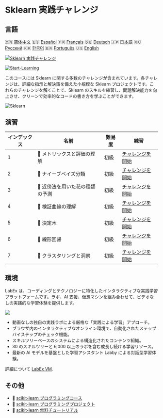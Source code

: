 # Sklearn 実践チャレンジ

## 言語

🇨🇳 [简体中文](README_zh.md) 🇪🇸 [Español](README_es.md) 🇫🇷 [Français](README_fr.md) 🇩🇪 [Deutsch](README_de.md) 🇯🇵 [日本語](README_ja.md) 🇷🇺 [Русский](README_ru.md) 🇰🇷 [한국어](README_ko.md) 🇧🇷 [Português](README_pt.md) 🇺🇸 [English](README.md) 

[![Sklearn 実践チャレンジ](https://cover-creator.labex.io/sklearn-practice-challenges.png?lang=ja)](https://labex.io/ja/courses/sklearn-practice-challenges)

[![Start-Learning](https://img.shields.io/badge/Start-Learning-whitesmoke?style=for-the-badge)](https://labex.io/ja/courses/sklearn-practice-challenges)

このコースには Sklearn に関する多数のチャレンジが含まれています。各チャレンジは、詳細な指示と解決策を備えた小規模な Sklearn プロジェクトです。これらのチャレンジを解くことで、Sklearn のスキルを練習し、問題解決能力を向上させ、クリーンで効率的なコードの書き方を学ぶことができます。

![Sklearn](https://img.shields.io/badge/Sklearn-whitesmoke?style=for-the-badge&logo=sklearn)


## 演習

|   インデックス | 名前                             | 難易度   | 練習                                                                                                                                  |
|----------------|----------------------------------|----------|---------------------------------------------------------------------------------------------------------------------------------------|
|              1 | 🎯  メトリックスと評価の理解     | 初級     | <a target='_blank' href='https://labex.io/ja/labs/python-understanding-metrics-and-scoring-185172'>チャレンジを開始</a>               |
|              2 | 🎯  ナイーブベイズ分類           | 初級     | <a target='_blank' href='https://labex.io/ja/labs/python-naive-bayes-classification-250427'>チャレンジを開始</a>                      |
|              3 | 🎯  近傍法を用いた花の種類の予測 | 初級     | <a target='_blank' href='https://labex.io/ja/labs/sklearn-predicting-flower-types-with-nearest-neighbors-256147'>チャレンジを開始</a> |
|              4 | 🎯  検証曲線の理解               | 初級     | <a target='_blank' href='https://labex.io/ja/labs/python-understanding-validation-curves-106940'>チャレンジを開始</a>                 |
|              5 | 🎯  決定木                       | 初級     | <a target='_blank' href='https://labex.io/ja/labs/python-decision-trees-92597'>チャレンジを開始</a>                                   |
|              6 | 🎯  線形回帰                     | 初級     | <a target='_blank' href='https://labex.io/ja/labs/python-linear-regression-185171'>チャレンジを開始</a>                               |
|              7 | 🎯  クラスタリングと洞察         | 初級     | <a target='_blank' href='https://labex.io/ja/labs/python-clustering-and-insights-198286'>チャレンジを開始</a>                         |

## 環境

LabEx は、コーディングとテクノロジーに特化したインタラクティブな実践学習プラットフォームです。ラボ、AI 支援、仮想マシンを組み合わせて、ビデオなしの実践的な学習体験を提供します。

![](https://tutorial-screenshot.getvm.io/images/vm-1725247253.png)

- 動画なしの独自の実践ラボによる厳格な「実践による学習」アプローチ。
- ブラウザ内のインタラクティブなオンライン環境で、自動化されたステップバイステップのチェック機能。
- スキルツリーベースのシステムによる構造化されたコンテンツ組織。
- 30 のスキルツリーと 6,000 以上のラボを含む成長し続ける学習リソース。
- 最新の AI モデルを基盤とした学習アシスタント Labby による対話型学習体験。

詳細について [LabEx VM](https://support.labex.io/using-labex/virtual-machine).

## その他

- 🔗 [scikit-learn プログラミングコース](https://github.com/labex-labs/awesome-programming-courses)
- 🔗 [scikit-learn プログラミングプロジェクト](https://github.com/labex-labs/awesome-programming-projects)
- 🔗 [scikit-learn 無料チュートリアル](https://github.com/labex-labs/sklearn-free-tutorials)

